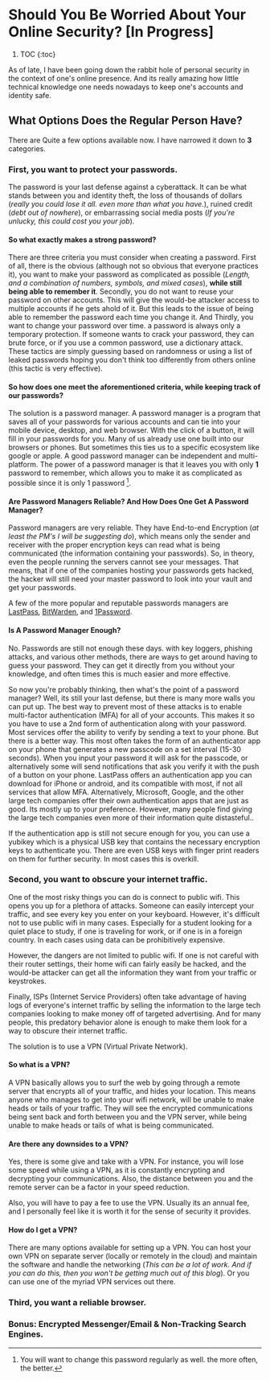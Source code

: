 # Should You Be Worried About Your Online Security? [**In Progress**]

1. TOC
{:toc}

As of late, I have been going down the rabbit hole of personal security in the context of one's online presence.
And its really amazing how little technical knowledge one needs nowadays to keep one's accounts and identity safe.

## What Options Does the Regular Person Have?

There are Quite a few options available now. I have narrowed it down to **3** categories.

### First, you want to protect your passwords.

The password is your last defense against a cyberattack. It can be what stands between you and identity theft,
the loss of thousands of dollars (*really you could lose it all. even more than what you have.*), ruined credit (*debt out of nowhere*),
or embarrassing social media posts (*If you're unlucky, this could cost you your job*).

#### So what exactly makes a strong password? 

There are three criteria you must consider when creating a password. First of all, there is the obvious (although not so obvious that everyone practices it), you want 
to make your password as complicated as possible (*Length, and a combination of numbers, symbols, and mixed cases*), **while still being able to remember it**.
Secondly, you do not want to reuse your password on other accounts. This will give the would-be attacker access to multiple accounts if he gets ahold
of it. But this leads to the issue of being able to remember the password each time you change it. And Thirdly, you want to change your password over time. 
a password is always only a temporary protection. If someone wants to crack your password, they can brute force,
or if you use a common password, use a dictionary attack. These tactics are simply guessing based on randomness or using a list
of leaked passwords hoping you don't think too differently from others online (this tactic is very effective).

#### So how does one meet the aforementioned criteria, while keeping track of our passwords?

The solution is a password manager. A password manager is a program that saves all of your passwords for various accounts and can tie into your
mobile device, desktop, and web browser. With the click of a button, it will fill in your passwords for you. Many of us already use one built into our browsers or phones. But sometimes this ties us to a specific ecosystem like google or apple. A good password manager can be independent and multi-platform. The power of a password manager is that it leaves you with only **1** password to remember, which allows you to make it as complicated as possible
since it is only 1 password [^1]. 

#### Are Password Managers Reliable? And How Does One Get A Password Manager?

Password managers are very reliable. They have End-to-end Encryption (*at least the PM's I will be suggesting do*), which means only the sender and receiver with the proper encryption keys can read what is being communicated (the information containing your passwords). So, in theory, even the people running the servers cannot see your messages. That means, that if one of the companies hosting your passwords gets hacked, the hacker will still need your master password to look into your vault and get your passwords.

A few of the more popular and reputable passwords managers are [LastPass](https://www.lastpass.com/), [BitWarden](https://bitwarden.com/), and [1Password](https://1password.com/).

#### Is A Password Manager Enough?

No. Passwords are still not enough these days. with key loggers, phishing attacks, and various other methods, there are ways to get around having to guess your password. They can get it directly from you without your knowledge, and often times this is much easier and more effective.

So now you're probably thinking, then what's the point of a password manager? Well, its still your last defense, but there is many more walls you can put up. The best way to prevent most of these attacks is to enable multi-factor authentication (MFA) for all of your accounts. This makes it so you have to use a 2nd form of authentication along with your password. Most services offer the ability to verify by sending a text to your phone. But there is a better way. This most often takes the form of an authenticator app on your phone that generates a new passcode on a set interval (15-30 seconds). When you input your password it will ask for the passcode, or alternatively some will send notifications that ask you verify it with the push of a button on your phone. LastPass offers an authentication app you can download for iPhone or android, and its compatible with most, if not all services that allow MFA. Alternatively, Microsoft, Google, and the other large tech companies offer their own authentication apps that are just as good. Its mostly up to your preference. However, many people find giving the large tech companies even more of their information quite distasteful..

If the authentication app is still not secure enough for you, you can use a yubikey which is a physical USB key that contains the necessary encryption keys to authenticate you. There are even USB keys with finger print readers on them for further security. In most cases this is overkill.

### Second, you want to obscure your internet traffic.

One of the most risky things you can do is connect to public wifi. This opens you up for a plethora of attacks. Someone can easily intercept your traffic, and see every key you enter on your keyboard. However, it's difficult not to use public wifi in many cases. Especially for a student looking for a quiet place to study, if one is traveling for work, or if one is in a foreign country. In each cases using data can be prohibitively expensive. 

However, the dangers are not limited to public wifi. If one is not careful with their router settings, their home wifi can fairly easily be hacked, and the would-be attacker can get all the information they want from your traffic or keystrokes.

Finally, ISPs (Internet Service Providers) often take advantage of having logs of everyone's internet traffic by selling the information to the large tech companies looking to make money off of targeted advertising. And for many people, this predatory behavior alone is enough to make them look for a way to obscure their internet traffic. 

The solution is to use a VPN (Virtual Private Network). 

#### So what is a VPN?

A VPN basically allows you to surf the web by going through a remote server that encrypts all of your traffic, and hides your location. This means anyone who manages to get into your wifi network, will be unable to make heads or tails of your traffic. They will see the encrypted communications being sent back and forth between you and the VPN server, while being unable to make heads or tails of what is being communicated. 

#### Are there any downsides to a VPN?

Yes, there is some give and take with a VPN. For instance, you will lose some speed while using a VPN, as it is constantly encrypting and decrypting your communications. Also, the distance between you and the remote server can be a factor in your speed reduction.

Also, you will have to pay a fee to use the VPN. Usually its an annual fee, and I personally feel like it is worth it for the sense of security it provides. 

#### How do I get a VPN?

There are many options available for setting up a VPN. You can host your own VPN on separate server (locally or remotely in the cloud) and maintain the software and handle the networking (*This can be a lot of work. And if you can do this, then you won't be getting much out of this blog*). Or you can use one of the myriad VPN services out there.

### Third, you want a reliable browser.

### Bonus: Encrypted Messenger/Email & Non-Tracking Search Engines.
[^1]: You will want to change this password regularly as well. the more often, the better.

